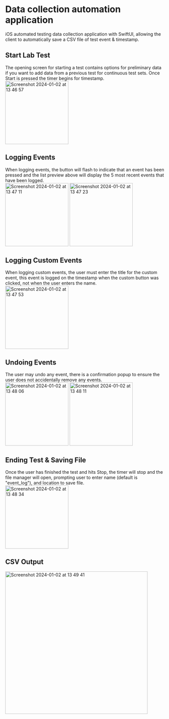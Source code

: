 # Data collection automation application
iOS automated testing data collection application with SwiftUI, allowing the client to automatically save a CSV file of test event & timestamp.

## Start Lab Test
The opening screen for starting a test contains options for preliminary data if you want to add data from a previous test for continuous test sets. Once Start is pressed the timer begins for timestamp. <br>
<img width="200" alt="Screenshot 2024-01-02 at 13 46 57" src="https://github.com/scanner255/data_management_automation_iOS_application/assets/95446494/326c501b-d008-48fd-a680-d89e967bf7ef">

## Logging Events
When logging events, the button will flash to indicate that an event has been pressed and the list preview above will display the 5 most recent events that have been logged. <br>
<img width="200" alt="Screenshot 2024-01-02 at 13 47 11" src="https://github.com/scanner255/data_management_automation_iOS_application/assets/95446494/cd1932f2-61fe-49da-b27d-7146eca4d318"> 
<img width="200" alt="Screenshot 2024-01-02 at 13 47 23" src="https://github.com/scanner255/data_management_automation_iOS_application/assets/95446494/ceafa5ca-68a8-4561-ac1c-b4aed72a5369">

## Logging Custom Events
When logging custom events, the user must enter the title for the custom event, this event is logged on the timestamp when the custom button was clicked, not when the user enters the name. <br>
<img width="200" alt="Screenshot 2024-01-02 at 13 47 53" src="https://github.com/scanner255/data_management_automation_iOS_application/assets/95446494/7d025dc9-c217-4c6b-8658-f87ad5ac7d6a">

## Undoing Events
The user may undo any event, there is a confirmation popup to ensure the user does not accidentally remove any events. <br>
<img width="200" alt="Screenshot 2024-01-02 at 13 48 06" src="https://github.com/scanner255/data_management_automation_iOS_application/assets/95446494/3435b9f9-f38b-409c-a463-4b77c1505286">
<img width="200" alt="Screenshot 2024-01-02 at 13 48 11" src="https://github.com/scanner255/data_management_automation_iOS_application/assets/95446494/c283f0c3-35e4-4f27-8b48-04d6afee57a9">

## Ending Test & Saving File
Once the user has finished the test and hits Stop, the timer will stop and the file manager will open, prompting user to enter name (default is "event_log"), and location to save file. <br>
<img width="200" alt="Screenshot 2024-01-02 at 13 48 34" src="https://github.com/scanner255/data_management_automation_iOS_application/assets/95446494/fb80f50a-373a-4e76-b592-556d9f156eb0">

## CSV Output
<img width="451" alt="Screenshot 2024-01-02 at 13 49 41" src="https://github.com/scanner255/data_management_automation_iOS_application/assets/95446494/8fc83275-41e9-40b5-be70-daa49612710d">


